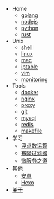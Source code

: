 - Home
    * [golang](guides/golang.md)
    * [nodejs](guides/nodejs.md)
    * [python](guides/python.md)
    * [rust](guides/rust.md)
- Unix
    * [shell](unix/shell.md)
    * [linux](unix/linux.md)
    * [mac](unix/macos.md)
    * [iptable](unix/iptable.md)
    * [vim](unix/vim.md)
    * [monitoring](unix/monitoring.md)
- Tools
    * [docker](tools/docker/README.md)
    * [nginx](tools/nginx/README.md)
    * [proxy](tools/proxy/README.md)
    * [git](tools/git.md)
    * [mysql](tools/mysql.md)
    * [redis](tools/redis.md)
    * [makefile](tools/makefile.md)
- 学习
    * [浮点数运算](learn/float.md)
    * [布隆过滤器](learn/bloom-filter.md)
    * [微服务之道](learn/micro-service.md)
- 其他
    * [安卓](other/android/README.md)
    * [Hexo](other/hexo.md)
- [**关于**](about.md)
